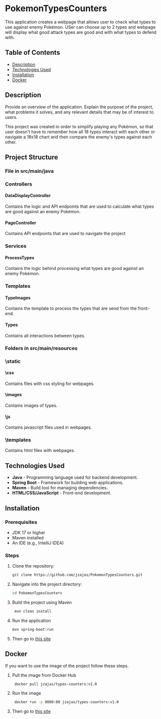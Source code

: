 # PokemonTypesCounters

This application creates a webpage that allows user to check what types to use against enemy Pokémon.
USer can choose up to 2 types and webpage will display what good attack types are good and with what types to defend with.

## Table of Contents

- [Description](#description)
- [Technologies Used](#technologies-used)
- [Installation](#installation)
- [Docker](#Docker)

## Description
Provide an overview of the application. Explain the purpose of the project, what problems it solves, and any 
relevant details that may be of interest to users.

This project was created in order to simplify playing any Pokémon, so that user doesn't have to remember how 
all 18 types interact with each other or navigate a 18x18 chart and then compare the enemy's types against each other.

## Project Structure

### File in src/main/java
### Controllers 
#### DataDisplayController
Contains the logic and API endpoints that are used to calculate what types are good against an enemy Pokémon.
#### PageController
Contains API endpoints that are used to navigate the project

### Services
#### ProcessTypes
Contains the logic behind processing what types are good against an enemy Pokémon.

### Templates
#### TypeImages
Contains the template to process the types that are send from the front-end.
#### Types
Contains all interactions between types.

### Folders in src/main/resources
### \static
#### \css
Contains files with css styling for webpages.
#### \images
Contains images of types.
#### \js
Contains javascript files used in webpages.

### \templates
Contains html files with webpages.


## Technologies Used

- **Java** - Programming language used for backend development.
- **Spring Boot** - Framework for building web applications.
- **Maven** - Build tool for managing dependencies.
- **HTML/CSS/JavaScript** - Front-end development.

## Installation

### Prerequisites
- JDK 17 or higher
- Maven installed
- An IDE (e.g., IntelliJ IDEA)

### Steps
1. Clone the repository:
   ```bash
   git clone https://github.com/jzajas/PokemonTypesCounters.git
    ```
2. Navigate into the project directory:   
   ```bash
   cd PokemonTypesCounters
    ```
3. Build the project using Maven
   ```bash
    mvn clean install
    ```
4. Run the application
   ```bash
   mvn spring-boot:run
    ```
5. Then go to [this site](http://localhost:8080)


## Docker
If you want to use the image of the project follow these steps.
1. Pull the image from Docker Hub
   ```bash
    docker pull jzajas/types-counters:v1.0
   ```
2. Run the image
   ```bash
    docker run -p 8080:80 jzajas/types-counters:v1.0
   ```
3. Then go to [this site](http://localhost:80)